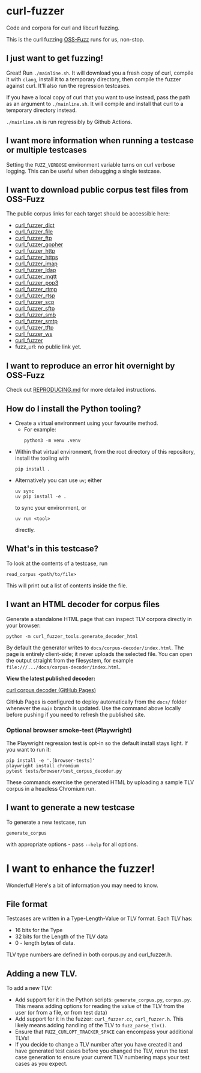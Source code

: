 # curl-fuzzer

Code and corpora for curl and libcurl fuzzing.

This is the curl fuzzing [OSS-Fuzz](https://github.com/google/oss-fuzz/tree/master/projects/curl) runs for us, non-stop.

## I just want to get fuzzing!

Great! Run `./mainline.sh`. It will download you a fresh copy of curl, compile
it with `clang`, install it to a temporary directory, then compile the fuzzer
against curl. It'll also run the regression testcases.

If you have a local copy of curl that you want to use instead, pass the path as
an argument to `./mainline.sh`. It will compile and install that curl to a
temporary directory instead.

`./mainline.sh` is run regressibly by Github Actions.

## I want more information when running a testcase or multiple testcases

Setting the `FUZZ_VERBOSE` environment variable turns on curl verbose logging.
This can be useful when debugging a single testcase.

## I want to download public corpus test files from OSS-Fuzz

The public corpus links for each target should be accessible here:

- [curl_fuzzer_dict](https://storage.googleapis.com/curl-backup.clusterfuzz-external.appspot.com/corpus/libFuzzer/curl_fuzzer_dict/public.zip)
- [curl_fuzzer_file](https://storage.googleapis.com/curl-backup.clusterfuzz-external.appspot.com/corpus/libFuzzer/curl_fuzzer_file/public.zip)
- [curl_fuzzer_ftp](https://storage.googleapis.com/curl-backup.clusterfuzz-external.appspot.com/corpus/libFuzzer/curl_fuzzer_ftp/public.zip)
- [curl_fuzzer_gopher](https://storage.googleapis.com/curl-backup.clusterfuzz-external.appspot.com/corpus/libFuzzer/curl_fuzzer_gopher/public.zip)
- [curl_fuzzer_http](https://storage.googleapis.com/curl-backup.clusterfuzz-external.appspot.com/corpus/libFuzzer/curl_fuzzer_http/public.zip)
- [curl_fuzzer_https](https://storage.googleapis.com/curl-backup.clusterfuzz-external.appspot.com/corpus/libFuzzer/curl_fuzzer_https/public.zip)
- [curl_fuzzer_imap](https://storage.googleapis.com/curl-backup.clusterfuzz-external.appspot.com/corpus/libFuzzer/curl_fuzzer_imap/public.zip)
- [curl_fuzzer_ldap](https://storage.googleapis.com/curl-backup.clusterfuzz-external.appspot.com/corpus/libFuzzer/curl_fuzzer_ldap/public.zip)
- [curl_fuzzer_mqtt](https://storage.googleapis.com/curl-backup.clusterfuzz-external.appspot.com/corpus/libFuzzer/curl_fuzzer_mqtt/public.zip)
- [curl_fuzzer_pop3](https://storage.googleapis.com/curl-backup.clusterfuzz-external.appspot.com/corpus/libFuzzer/curl_fuzzer_pop3/public.zip)
- [curl_fuzzer_rtmp](https://storage.googleapis.com/curl-backup.clusterfuzz-external.appspot.com/corpus/libFuzzer/curl_fuzzer_rtmp/public.zip)
- [curl_fuzzer_rtsp](https://storage.googleapis.com/curl-backup.clusterfuzz-external.appspot.com/corpus/libFuzzer/curl_fuzzer_rtsp/public.zip)
- [curl_fuzzer_scp](https://storage.googleapis.com/curl-backup.clusterfuzz-external.appspot.com/corpus/libFuzzer/curl_fuzzer_scp/public.zip)
- [curl_fuzzer_sftp](https://storage.googleapis.com/curl-backup.clusterfuzz-external.appspot.com/corpus/libFuzzer/curl_fuzzer_sftp/public.zip)
- [curl_fuzzer_smb](https://storage.googleapis.com/curl-backup.clusterfuzz-external.appspot.com/corpus/libFuzzer/curl_fuzzer_smb/public.zip)
- [curl_fuzzer_smtp](https://storage.googleapis.com/curl-backup.clusterfuzz-external.appspot.com/corpus/libFuzzer/curl_fuzzer_smtp/public.zip)
- [curl_fuzzer_tftp](https://storage.googleapis.com/curl-backup.clusterfuzz-external.appspot.com/corpus/libFuzzer/curl_fuzzer_tftp/public.zip)
- [curl_fuzzer_ws](https://storage.googleapis.com/curl-backup.clusterfuzz-external.appspot.com/corpus/libFuzzer/curl_fuzzer_ws/public.zip)
- [curl_fuzzer](https://storage.googleapis.com/curl-backup.clusterfuzz-external.appspot.com/corpus/libFuzzer/curl_fuzzer/public.zip)
- fuzz_url: no public link yet.

## I want to reproduce an error hit overnight by OSS-Fuzz

Check out [REPRODUCING.md](REPRODUCING.md) for more detailed instructions.

## How do I install the Python tooling?

- Create a virtual environment using your favourite method.
  - For example:
    ```shell
    python3 -m venv .venv
    ```
- Within that virtual environment, from the root directory of this repository, install the tooling with
  ```shell
  pip install .
  ```
- Alternatively you can use `uv`; either
  ```shell
  uv sync
  uv pip install -e .
  ```
  to sync your environment, or
  ```shell
  uv run <tool>
  ```
  directly.

## What's in this testcase?

To look at the contents of a testcase, run
```shell
read_corpus <path/to/file>
```
This will print out a list of contents inside the file.

## I want an HTML decoder for corpus files

Generate a standalone HTML page that can inspect TLV corpora directly in your browser:

```shell
python -m curl_fuzzer_tools.generate_decoder_html
```

By default the generator writes to `docs/corpus-decoder/index.html`. The page is entirely client-side; it never uploads the selected file. You can open the output straight from the filesystem, for example `file:///.../docs/corpus-decoder/index.html`.

**View the latest published decoder:**

[curl corpus decoder (GitHub Pages)](https://curl.github.io/curl-fuzzer/corpus-decoder/index.html)

GitHub Pages is configured to deploy automatically from the `docs/` folder whenever the `main` branch is updated. Use the command above locally before pushing if you need to refresh the published site.

### Optional browser smoke-test (Playwright)

The Playwright regression test is opt-in so the default install stays light. If you want to run it:

```shell
pip install -e '.[browser-tests]'
playwright install chromium
pytest tests/browser/test_corpus_decoder.py
```

These commands exercise the generated HTML by uploading a sample TLV corpus in a headless Chromium run.

## I want to generate a new testcase

To generate a new testcase, run
```shell
generate_corpus
```
with appropriate options - pass `--help` for all options.

# I want to enhance the fuzzer!

Wonderful! Here's a bit of information you may need to know.

## File format

Testcases are written in a Type-Length-Value or TLV format. Each TLV has:

- 16 bits for the Type
- 32 bits for the Length of the TLV data
- 0 - length bytes of data.

TLV type numbers are defined in both corpus.py and curl_fuzzer.h.

## Adding a new TLV.

To add a new TLV:

- Add support for it in the Python scripts: `generate_corpus.py`, `corpus.py`.
  This means adding options for reading the value of the TLV from the user (or
  from a file, or from test data)
- Add support for it in the fuzzer: `curl_fuzzer.cc`, `curl_fuzzer.h`. This
  likely means adding handling of the TLV to `fuzz_parse_tlv()`.
- Ensure that `FUZZ_CURLOPT_TRACKER_SPACE` can encompass your additional TLVs!
- If you decide to change a TLV number after you have created it and have
  generated test cases before you changed the TLV, rerun the test case
  generation to ensure your current TLV numbering maps your test cases as you
  expect.

